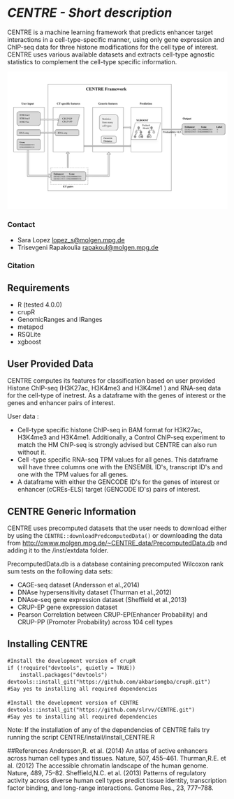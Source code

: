 # *CENTRE - Short description*
CENTRE is a machine learning framework that predicts enhancer target 
interactions in a cell-type-specific manner, using only gene expression and 
ChIP-seq data for three histone modifications for the cell type of interest.
 CENTRE uses various available datasets and extracts cell-type agnostic 
statistics to complement the cell-type specific information.

![title](Images/Figure1-export.tiff)

### Contact

- Sara Lopez lopez_s@molgen.mpg.de
- Trisevgeni Rapakoulia rapakoul@molgen.mpg.de
### Citation


## Requirements
- R (tested 4.0.0)
- crupR
- GenomicRanges and IRanges
- metapod
- RSQLite
- xgboost

## User Provided Data

CENTRE computes its features for classification based on user provided Histone ChIP-seq 
(H3K27ac, H3K4me3 and H3K4me1 ) and RNA-seq data for the cell-type of inetrest. 
As a dataframe with the genes of interest or the genes and enhancer pairs of interest.

User data : 
- Cell-type specific histone ChIP-seq in BAM format for H3K27ac, H3K4me3 and H3K4me1. 
Additionally, a Control ChIP-seq experiment to match the HM ChIP-seq is strongly advised 
but CENTRE can also run without it.
- Cell -type specific RNA-seq TPM values for all genes. This dataframe will have three 
columns one with the ENSEMBL ID's, transcript ID's and one with the TPM values for all genes.
- A dataframe with either the GENCODE ID's for the genes of interest or enhancer (cCREs-ELS) 
target (GENCODE ID's) pairs of interest.

## CENTRE Generic Information

CENTRE uses precomputed datasets that the user needs to download either by using
the `CENTRE::downloadPredcomputedData()` or downloading the data from http://owww.molgen.mpg.de/~CENTRE_data/PrecomputedData.db
and adding it to the /inst/extdata folder. 

PrecomputedData.db is a database containing precomputed Wilcoxon rank sum 
tests on the following data sets:
- CAGE-seq dataset (Andersson et al.,2014) 
- DNAse hypersensitivity dataset (Thurman et al.,2012)
- DNAse-seq gene expression dataset (Sheffield et al.,2013)
- CRUP-EP gene expression dataset 
- Pearson Correlation between CRUP-EP(Enhancer Probability) and CRUP-PP
(Promoter Probability) across 104 cell types


## Installing CENTRE
```
#Install the development version of crupR
if (!require("devtools", quietly = TRUE))
    install.packages("devtools")
devtools::install_git("https://github.com/akbariomgba/crupR.git")
#Say yes to installing all required dependencies

#Install the development version of CENTRE
devtools::install_git("https://github.com/slrvv/CENTRE.git")
#Say yes to installing all required dependencies
```
Note: If the installation of any of the dependencies of CENTRE fails
try running the script CENTRE/install/install_CENTRE.R

##References
Andersson,R. et al. (2014) An atlas of active enhancers across human cell types and tissues. Nature, 507, 455–461.
Thurman,R.E. et al. (2012) The accessible chromatin landscape of the human genome. Nature, 489, 75–82.
Sheffield,N.C. et al. (2013) Patterns of regulatory activity across diverse human cell types predict tissue identity, transcription factor binding, and long-range interactions. Genome Res., 23, 777–788.

